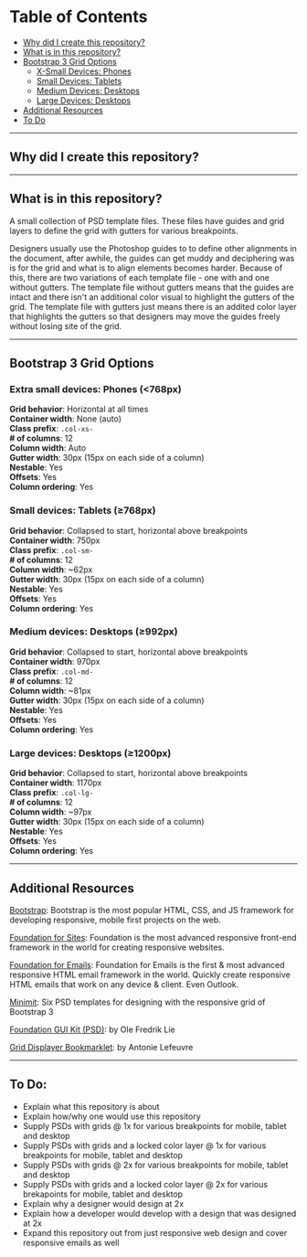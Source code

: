 Table of Contents
====================
* [Why did I create this repository?](#why-did-i-create-this-repository)
* [What is in this repository?](#what-is-in-this-repository)
* [Bootstrap 3 Grid Options](#bootstrap-3-grid-options)
	* [X-Small Devices: Phones](#extra-small-devices-phones-768px) 
	* [Small Devices: Tablets](#small-devices-tablets-768px)
	* [Medium Devices: Desktops](#medium-devices-desktops-992px)
	* [Large Devices: Desktops](#large-devices-desktops-1170px)
* [Additional Resources](#additional-resources)
* [To Do](#to-do)

----

## Why did I create this repository?

----

## What is in this repository?

A small collection of PSD template files. These files have guides and grid layers to define the grid with gutters for various breakpoints. 

Designers usually use the Photoshop guides to to define other alignments in the document, after awhile, the guides can get muddy and deciphering was is for the grid and what is to align elements becomes harder. Because of this, there are two variations of each template file - one with and one without gutters. The template file without gutters means that the guides are intact and there isn't an additional color visual to highlight the gutters of the grid. The template file with gutters just means there is an addited color layer that highlights the gutters so that designers may move the guides freely without losing site of the grid.

----

## Bootstrap 3 Grid Options
### Extra small devices: Phones (<768px)
**Grid behavior**: Horizontal at all times  
**Container width**: None (auto)  
**Class prefix**: `.col-xs-`  
**# of columns**: 12  
**Column width**: Auto  
**Gutter width**: 30px (15px on each side of a column)  
**Nestable**: Yes  
**Offsets**: Yes  
**Column ordering**: Yes  

### Small devices: Tablets (&ge;768px)
**Grid behavior**: Collapsed to start, horizontal above breakpoints  
**Container width**: 750px  
**Class prefix**: `.col-sm-`  
**# of columns**: 12  
**Column width**: ~62px  
**Gutter width**: 30px (15px on each side of a column)  
**Nestable**: Yes  
**Offsets**: Yes  
**Column ordering**: Yes

### Medium devices: Desktops (&ge;992px)
**Grid behavior**: Collapsed to start, horizontal above breakpoints  
**Container width**: 970px  
**Class prefix**: `.col-md-`  
**# of columns**: 12  
**Column width**: ~81px  
**Gutter width**: 30px (15px on each side of a column)  
**Nestable**: Yes  
**Offsets**: Yes  
**Column ordering**: Yes

### Large devices: Desktops (&ge;1200px)
**Grid behavior**: Collapsed to start, horizontal above breakpoints  
**Container width**: 1170px  
**Class prefix**: `.col-lg-`  
**# of columns**: 12  
**Column width**: ~97px  
**Gutter width**: 30px (15px on each side of a column)  
**Nestable**: Yes  
**Offsets**: Yes  
**Column ordering**: Yes

----

## Additional Resources
[Bootstrap](http://getbootstrap.com/css/): Bootstrap is the most popular HTML, CSS, and JS framework for developing responsive, mobile first projects on the web.  

[Foundation for Sites](http://foundation.zurb.com/sites.html): Foundation is the most advanced responsive front-end framework in the world for creating responsive websites.  

[Foundation for Emails](http://foundation.zurb.com/emails.html): Foundation for Emails is the first & most advanced responsive HTML email framework in the world. Quickly create responsive HTML emails that work on any device & client. Even Outlook.  

[Minimit](http://www.minimit.com/articles/tips-resources/bootstrap-3-responsive-grid-psd-templates): Six PSD templates for designing with the responsive grid of Bootstrap 3  

[Foundation GUI Kit (PSD)](http://foundationpress.olefredrik.com/ui-kits/foundation-ui-kit-for-photoshop): by Ole Fredrik Lie  

[Grid Displayer Bookmarklet](http://alefeuvre.github.io/foundation-grid-displayer/): by Antonie Lefeuvre

----

## To Do:  
- Explain what this repository is about  
- Explain how/why one would use this repository  
- Supply PSDs with grids @ 1x for various breakpoints for mobile, tablet and desktop
- Supply PSDs with grids and a locked color layer @ 1x for  various breakpoints for mobile, tablet and desktop  
- Supply PSDs with grids @ 2x for various breakpoints for mobile, tablet and desktop  
- Supply PSDs with grids and a locked color layer @ 2x for various brekapoints for mobile, tablet and desktop  
- Explain why a designer would design at 2x  
- Explain how a developer would develop with a design that was designed at 2x  
- Expand this repository out from just responsive web design and cover responsive emails as well